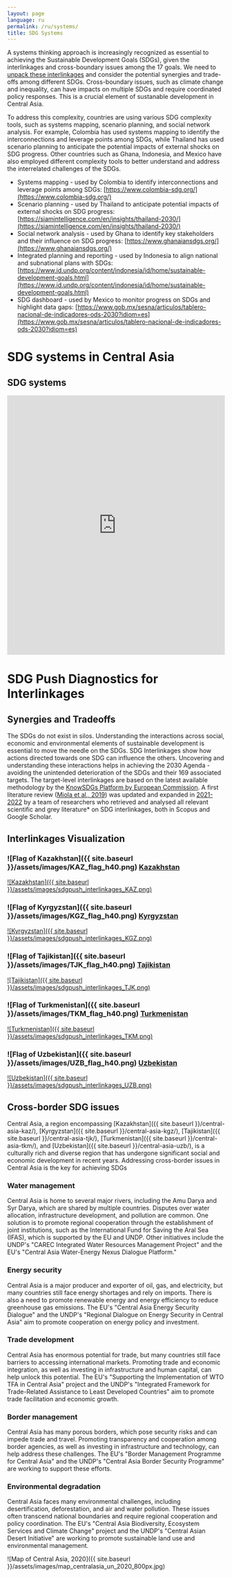 ```yaml
---
layout: page
language: ru
permalink: /ru/systems/
title: SDG Systems 
---
```


A systems thinking approach is increasingly recognized as essential to achieving the Sustainable Development Goals (SDGs), given the interlinkages and cross-boundary issues among the 17 goals. We need to [unpack these interlinkages](https://www.undp.org/eurasia/blog/keep-it-simple-complexity-and-sdgs) and consider the potential synergies and trade-offs among different SDGs. Cross-boundary issues, such as climate change and inequality, can have impacts on multiple SDGs and require coordinated policy responses. This is a crucial element of sustanable development in Central Asia.

To address this complexity, countries are using various SDG complexity tools, such as systems mapping, scenario planning, and social network analysis. For example, Colombia has used systems mapping to identify the interconnections and leverage points among SDGs, while Thailand has used scenario planning to anticipate the potential impacts of external shocks on SDG progress. Other countries such as Ghana, Indonesia, and Mexico have also employed different complexity tools to better understand and address the interrelated challenges of the SDGs.

- Systems mapping - used by Colombia to identify interconnections and leverage points among SDGs: [https://www.colombia-sdg.org/](https://www.colombia-sdg.org/)
- Scenario planning - used by Thailand to anticipate potential impacts of external shocks on SDG progress: [https://siamintelligence.com/en/insights/thailand-2030/](https://siamintelligence.com/en/insights/thailand-2030/)
- Social network analysis - used by Ghana to identify key stakeholders and their influence on SDG progress: [https://www.ghanaiansdgs.org/](https://www.ghanaiansdgs.org/)
- Integrated planning and reporting - used by Indonesia to align national and subnational plans with SDGs: [https://www.id.undp.org/content/indonesia/id/home/sustainable-development-goals.html](https://www.id.undp.org/content/indonesia/id/home/sustainable-development-goals.html)
- SDG dashboard - used by Mexico to monitor progress on SDGs and highlight data gaps: [https://www.gob.mx/sesna/articulos/tablero-nacional-de-indicadores-ods-2030?idiom=es](https://www.gob.mx/sesna/articulos/tablero-nacional-de-indicadores-ods-2030?idiom=es)




# SDG systems in Central Asia 
## SDG systems 

<iframe src="https://embed.kumu.io/74a9c1005c1770d154ef51dccc809599" width="100%" height="600" frameborder="0"></iframe>



# SDG Push Diagnostics for Interlinkages
## Synergies and Tradeoffs
The SDGs do not exist in silos. Understanding the interactions across social, economic and environmental elements of sustainable development is essential to move the needle on the SDGs. SDG Interlinkages show how actions directed towards one SDG can influence the others. Uncovering and understanding these interactions helps in achieving the 2030 Agenda - avoiding the unintended deterioration of the SDGs and their 169 associated targets.
The target-level interlinkages are based on the latest available methodology by the [KnowSDGs Platform by European Commission](https://knowsdgs.jrc.ec.europa.eu/interlinkages-targets). A first literature review ([Miola et al., 2019](https://publications.jrc.ec.europa.eu/repository/handle/JRC115163)) was updated and expanded in [2021-2022](https://knowsdgs.jrc.ec.europa.eu/intro-interlinkages) by a team of researchers who retrieved and analysed all relevant scientific and grey literature* on SDG interlinkages, both in Scopus and Google Scholar.

## Interlinkages Visualization
### ![Flag of Kazakhstan]({{ site.baseurl }}/assets/images/KAZ_flag_h40.png) [Kazakhstan](https://data.undp.org/sdg-push-diagnostic/KAZ/synergies-and-tradeoffs)
[![Kazakhstan]({{ site.baseurl }}/assets/images/sdgpush_interlinkages_KAZ.png)](https://data.undp.org/sdg-push-diagnostic/KAZ/synergies-and-tradeoffs)

### ![Flag of Kyrgyzstan]({{ site.baseurl }}/assets/images/KGZ_flag_h40.png) [Kyrgyzstan](https://data.undp.org/sdg-push-diagnostic/KGZ/synergies-and-tradeoffs)
[![Kyrgyzstan]({{ site.baseurl }}/assets/images/sdgpush_interlinkages_KGZ.png)](https://data.undp.org/sdg-push-diagnostic/KGZ/synergies-and-tradeoffs)

### ![Flag of Tajikistan]({{ site.baseurl }}/assets/images/TJK_flag_h40.png) [Tajikistan](https://data.undp.org/sdg-push-diagnostic/TJK/synergies-and-tradeoffs)
[![Tajikistan]({{ site.baseurl }}/assets/images/sdgpush_interlinkages_TJK.png)](https://data.undp.org/sdg-push-diagnostic/TJK/synergies-and-tradeoffs)

### ![Flag of Turkmenistan]({{ site.baseurl }}/assets/images/TKM_flag_h40.png) [Turkmenistan](https://data.undp.org/sdg-push-diagnostic/TKM/synergies-and-tradeoffs)
[![Turkmenistan]({{ site.baseurl }}/assets/images/sdgpush_interlinkages_TKM.png)](https://data.undp.org/sdg-push-diagnostic/TKM/synergies-and-tradeoffs)

### ![Flag of Uzbekistan]({{ site.baseurl }}/assets/images/UZB_flag_h40.png) [Uzbekistan](https://data.undp.org/sdg-push-diagnostic/UZB/synergies-and-tradeoffs)
[![Uzbekistan]({{ site.baseurl }}/assets/images/sdgpush_interlinkages_UZB.png)](https://data.undp.org/sdg-push-diagnostic/UZB/synergies-and-tradeoffs)


## Cross-border SDG issues

Central Asia, a region encompassing [Kazakhstan]({{ site.baseurl }}/central-asia-kaz/), [Kyrgyzstan]({{ site.baseurl }}/central-asia-kgz/), [Tajikistan]({{ site.baseurl }}/central-asia-tjk/), [Turkmenistan]({{ site.baseurl }}/central-asia-tkm/), and [Uzbekistan]({{ site.baseurl }}/central-asia-uzb/), is a culturally rich and diverse region that has undergone significant social and economic development in recent years. Addressing cross-border issues in Central Asia is the key for achieving SDGs

### Water management
Central Asia is home to several major rivers, including the Amu Darya and Syr Darya, which are shared by multiple countries. Disputes over water allocation, infrastructure development, and pollution are common. One solution is to promote regional cooperation through the establishment of joint institutions, such as the International Fund for Saving the Aral Sea (IFAS), which is supported by the EU and UNDP. Other initiatives include the UNDP's "CAREC Integrated Water Resources Management Project" and the EU's "Central Asia Water-Energy Nexus Dialogue Platform."

### Energy security
Central Asia is a major producer and exporter of oil, gas, and electricity, but many countries still face energy shortages and rely on imports. There is also a need to promote renewable energy and energy efficiency to reduce greenhouse gas emissions. The EU's "Central Asia Energy Security Dialogue" and the UNDP's "Regional Dialogue on Energy Security in Central Asia" aim to promote cooperation on energy policy and investment.

### Trade development
Central Asia has enormous potential for trade, but many countries still face barriers to accessing international markets. Promoting trade and economic integration, as well as investing in infrastructure and human capital, can help unlock this potential. The EU's "Supporting the Implementation of WTO TFA in Central Asia" project and the UNDP's "Integrated Framework for Trade-Related Assistance to Least Developed Countries" aim to promote trade facilitation and economic growth.

### Border management
Central Asia has many porous borders, which pose security risks and can impede trade and travel. Promoting transparency and cooperation among border agencies, as well as investing in infrastructure and technology, can help address these challenges. The EU's "Border Management Programme for Central Asia" and the UNDP's "Central Asia Border Security Programme" are working to support these efforts.

### Environmental degradation
Central Asia faces many environmental challenges, including desertification, deforestation, and air and water pollution. These issues often transcend national boundaries and require regional cooperation and policy coordination. The EU's "Central Asia Biodiversity, Ecosystem Services and Climate Change" project and the UNDP's "Central Asian Desert Initiative" are working to promote sustainable land use and environmental management. 


![Map of Central Asia, 2020]({{ site.baseurl }}/assets/images/map_centralasia_un_2020_800px.jpg)



